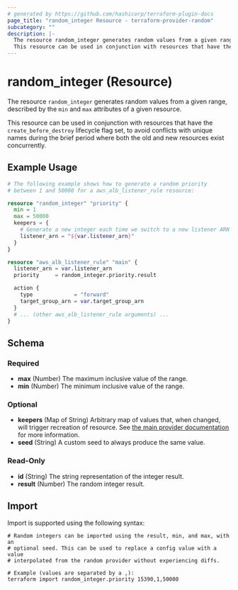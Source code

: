 ```yaml
---
# generated by https://github.com/hashicorp/terraform-plugin-docs
page_title: "random_integer Resource - terraform-provider-random"
subcategory: ""
description: |-
  The resource random_integer generates random values from a given range, described by the min and max attributes of a given resource.
  This resource can be used in conjunction with resources that have the create_before_destroy lifecycle flag set, to avoid conflicts with unique names during the brief period where both the old and new resources exist concurrently.
---
```


# random_integer (Resource)

The resource `random_integer` generates random values from a given range, described by the `min` and `max` attributes of a given resource.

This resource can be used in conjunction with resources that have the `create_before_destroy` lifecycle flag set, to avoid conflicts with unique names during the brief period where both the old and new resources exist concurrently.

## Example Usage

```terraform
# The following example shows how to generate a random priority
# between 1 and 50000 for a aws_alb_listener_rule resource:

resource "random_integer" "priority" {
  min = 1
  max = 50000
  keepers = {
    # Generate a new integer each time we switch to a new listener ARN
    listener_arn = "${var.listener_arn}"
  }
}

resource "aws_alb_listener_rule" "main" {
  listener_arn = var.listener_arn
  priority     = random_integer.priority.result

  action {
    type             = "forward"
    target_group_arn = var.target_group_arn
  }
  # ... (other aws_alb_listener_rule arguments) ...
}
```

<!-- schema generated by tfplugindocs -->
## Schema

### Required

- **max** (Number) The maximum inclusive value of the range.
- **min** (Number) The minimum inclusive value of the range.

### Optional

- **keepers** (Map of String) Arbitrary map of values that, when changed, will trigger recreation of resource. See [the main provider documentation](../index.html) for more information.
- **seed** (String) A custom seed to always produce the same value.

### Read-Only

- **id** (String) The string representation of the integer result.
- **result** (Number) The random integer result.

## Import

Import is supported using the following syntax:

```shell
# Random integers can be imported using the result, min, and max, with an
# optional seed. This can be used to replace a config value with a value
# interpolated from the random provider without experiencing diffs.

# Example (values are separated by a ,):
terraform import random_integer.priority 15390,1,50000
```
